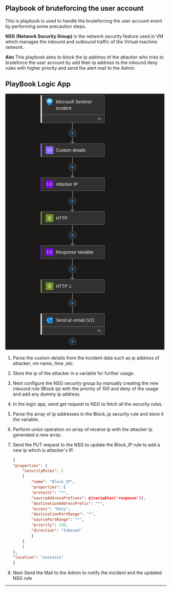 ## Playbook of bruteforcing the user account

This is playbook is used to handle the bruteforcing the user account event by performing some precaution steps.

**NSG (Network Security Group)** is the network security feature used in VM which manages the inbound and outbound traffic of the Virtual machine network.

**Aim** This playbook aims to block the ip address of the attacker who tries to bruteforce the user account by add their ip address to the inbound deny rules with higher priority and send the alert mail to the Admin.

## PlayBook Logic App

![Block_ip_playbook](/images/block_ip.png)

1. Parse the custom details from the incident data such as ip address of attacker, vm name, time ,etc.

2. Store the ip of the attacker in a variable for further usage.

3. Next configure the NSG security group by manually creating the new inbound rule (Block ip) with the priority of 100 and deny of the usage and add any dummy ip address.

4. In the logic app, send get request to NSG to fetch all the security rules.

5. Parse the array of ip addresses in the Block_ip security rule and store it the variable.

6. Perform union operation on array of receive ip with the attacker ip generated a new array .

7. Send the PUT request to the NSG to update the Block_IP rule to add a new ip which is attacker's IP.
   ```json
   {
   "properties": {
       "securityRules": [
       {
           "name": "Block_IP",
           "properties": {
           "protocol": "*",
           "sourceAddressPrefixes": @{variables('response')},
           "destinationAddressPrefix": "*",
           "access": "Deny",
           "destinationPortRange": "*",
           "sourcePortRange": "*",
           "priority": 130,
           "direction": "Inbound"
           }
       }
       ]
   },
   "location": "eastasia"
   }
   ```
8. Next Send the Mail to the Admin to notify the incident and the updated NSG rule

---
